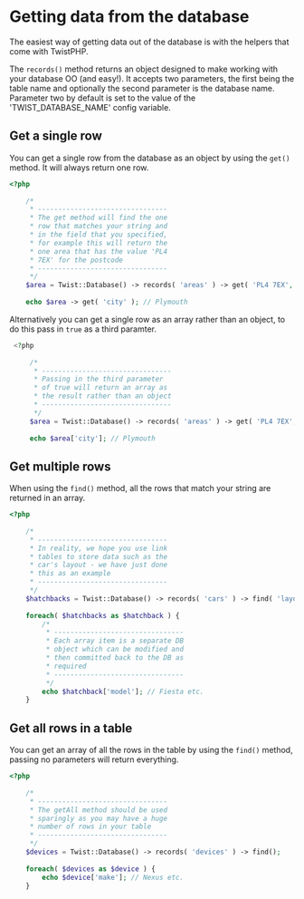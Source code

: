 # Getting data from the database

The easiest way of getting data out of the database is with the helpers that come with TwistPHP.

The `records()` method returns an object designed to make working with your database OO (and easy!). It accepts two parameters, the first being the table name and optionally the second parameter is the database name.
Parameter two by default is set to the value of the 'TWIST_DATABASE_NAME' config variable.

## Get a single row

You can get a single row from the database as an object by using the `get()` method. It will always return one row.

```php
<?php
    
    /*
     * --------------------------------
     * The get method will find the one
     * row that matches your string and
     * in the field that you specified,
     * for example this will return the
     * one area that has the value 'PL4
     * 7EX' for the postcode
     * --------------------------------
     */
    $area = Twist::Database() -> records( 'areas' ) -> get( 'PL4 7EX', 'postcode' );
    
    echo $area -> get( 'city' ); // Plymouth
```

Alternatively you can get a single row as an array rather than an object, to do this pass in `true` as a third paramter.
 
```php
 <?php
     
     /*
      * --------------------------------
      * Passing in the third parameter
      * of true will return an array as
      * the result rather than an object
      * --------------------------------
      */
     $area = Twist::Database() -> records( 'areas' ) -> get( 'PL4 7EX', 'postcode', true );
     
     echo $area['city']; // Plymouth
 ```

## Get multiple rows

When using the `find()` method, all the rows that match your string are returned in an array.

```php
<?php
    
    /*
     * --------------------------------
     * In reality, we hope you use link
     * tables to store data such as the
     * car's layout - we have just done
     * this as an example
     * --------------------------------
     */
    $hatchbacks = Twist::Database() -> records( 'cars' ) -> find( 'layout', 'hatchback' );
    
    foreach( $hatchbacks as $hatchback ) {
        /*
         * --------------------------------
         * Each array item is a separate DB
         * object which can be modified and
         * then committed back to the DB as
         * required
         * --------------------------------
         */
        echo $hatchback['model']; // Fiesta etc.
    }
```

## Get all rows in a table

You can get an array of all the rows in the table by using the `find()` method, passing no parameters will return everything.

```php
<?php
    
    /*
     * --------------------------------
     * The getAll method should be used
     * sparingly as you may have a huge
     * number of rows in your table
     * --------------------------------
     */
    $devices = Twist::Database() -> records( 'devices' ) -> find();
    
    foreach( $devices as $device ) {
        echo $device['make']; // Nexus etc.
    }
```